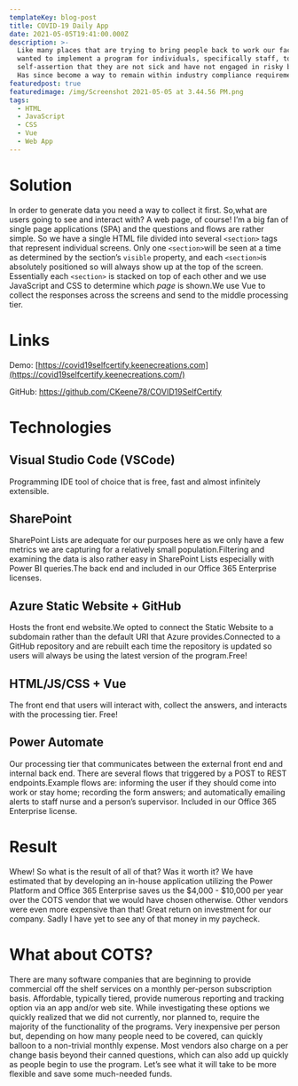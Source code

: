 ```yaml
---
templateKey: blog-post
title: COVID-19 Daily App
date: 2021-05-05T19:41:00.000Z
description: >-
  Like many places that are trying to bring people back to work our facility
  wanted to implement a program for individuals, specifically staff, to do daily
  self-assertion that they are not sick and have not engaged in risky behavior.
  Has since become a way to remain within industry compliance requirements.  
featuredpost: true
featuredimage: /img/Screenshot 2021-05-05 at 3.44.56 PM.png
tags:
  - HTML
  - JavaScript
  - CSS
  - Vue
  - Web App
---
```


# Solution

In order to generate data you need a way to collect it first. So,what are users going to see and interact with? A web page, of course! I’m a big fan of single page applications (SPA) and the questions and flows are rather simple. So we have a single HTML file divided into several `<section>` tags that represent individual screens. Only one `<section>`will be seen at a time as determined by the section’s `visible` property, and each `<section>`is absolutely positioned so will always show up at the top of the screen. Essentially each `<section>` is stacked on top of each other and we use JavaScript and CSS to determine which *page* is shown.We use Vue to collect the responses across the screens and send to the middle processing tier.

# Links

Demo: [https://covid19selfcertify.keenecreations.com](https://covid19selfcertify.keenecreations.com/)

GitHub: <https://github.com/CKeene78/COVID19SelfCertify>

# Technologies

## Visual Studio Code (VSCode)

Programming IDE tool of choice that is free, fast and almost infinitely extensible.

## SharePoint

SharePoint Lists are adequate for our purposes here as we only have a few metrics we are capturing for a relatively small population.Filtering and examining the data is also rather easy in SharePoint Lists especially with Power BI queries.The back end and included in our Office 365 Enterprise licenses.

## Azure Static Website + GitHub

Hosts the front end website.We opted to connect the Static Website to a subdomain rather than the default URI that Azure provides.Connected to a GitHub repository and are rebuilt each time the repository is updated so users will always be using the latest version of the program.Free!

## HTML/JS/CSS + Vue

The front end that users will interact with, collect the answers, and interacts with the processing tier. Free!

## Power Automate

Our processing tier that communicates between the external front end and internal back end. There are several flows that triggered by a POST to REST endpoints.Example flows are: informing the user if they should come into work or stay home; recording the form answers; and automatically emailing alerts to staff nurse and a person’s supervisor. Included in our Office 365 Enterprise license.

# Result

Whew! So what is the result of all of that? Was it worth it? We have estimated that by developing an in-house application utilizing the Power Platform and Office 365 Enterprise saves us the $4,000 - $10,000 per year over the COTS vendor that we would have chosen otherwise. Other vendors were even more expensive than that! Great return on investment for our company. Sadly I have yet to see any of that money in my paycheck.

# What about COTS?

There are many software companies that are beginning to provide commercial off the shelf  services on a monthly per-person subscription basis. Affordable, typically tiered, provide numerous reporting and tracking option via an app and/or web site. While investigating these options we quickly realized that we did not currently, nor planned to, require the majority of the functionality of the programs. Very inexpensive per person but, depending on how many people need to be covered, can quickly balloon to a non-trivial monthly expense. Most vendors also charge on a per change basis beyond their canned questions, which can also add up quickly as people begin to use the program. Let’s see what it will take to be more flexible and save some much-needed funds.
